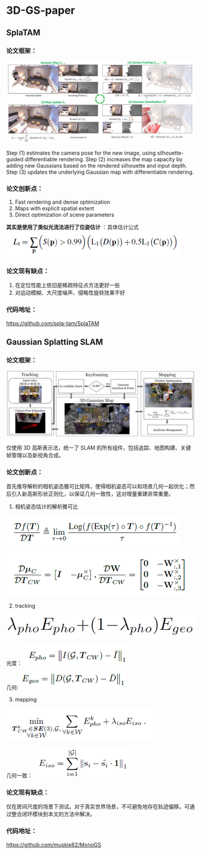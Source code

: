 # 3D-GS-paper

## SplaTAM

### 论文框架：

![alt text](splaTAM.png)

Step (1) estimates the camera pose for the new image, using silhouette-guided differentiable rendering.
Step (2) increases the map capacity by adding new Gaussians based on the rendered silhouette and input depth. 
Step (3) updates the underlying Gaussian map with differentiable rendering.

### 论文创新点：

1. Fast rendering and dense optimization
2. Maps with explicit spatial extent
3. Direct optimization of scene parameters

**其实是使用了类似光流法进行了位姿估计** ：具体估计公式 ![alt text](eq-1.png)


### 论文现有缺点：

1. 在定位性能上依旧是稀疏特征点方法更好一些
2. 对运动模糊、大尺度噪声、侵略性旋转效果不好


### 代码地址：
https://github.com/spla-tam/SplaTAM

## Gaussian Splatting SLAM

### 论文框架：

![alt text](GS-SLAM.png)

仅使用 3D 高斯表示法，统一了 SLAM 的所有组件，包括追踪、地图构建、关键帧管理以及新视角合成。

### 论文创新点：

首先推导解析的相机姿态雅可比矩阵，使得相机姿态可以和场景几何一起优化；然后引入新高斯形状正则化，以保证几何一致性，这对增量重建非常重要。

1. 相机姿态估计的解析雅可比

![alt text](eq-gsslam-1.png)

![alt text](eq-gsslam-2.png)

2. tracking

![alt text](track-gs.png)

光度：
![alt text](track-1.png)

几何:
![alt text](track-2.png)

3. mapping

![alt text](map-gs.png)

几何一致：
![alt text](map-1.png)


### 论文现有缺点：

仅在房间尺度的场景下测试。对于真实世界场景，不可避免地存在轨迹偏移。可通过整合闭环模块到本文的方法中解决。

### 代码地址：

https://github.com/muskie82/MonoGS
